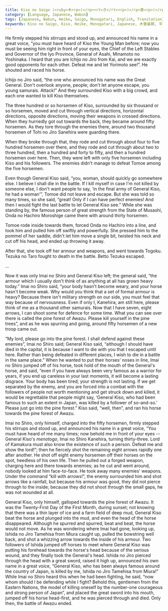 ```yaml
---
title: Kiso no Saigo (<ruby>木<rp>(</rp><rt>き</rt><rp>)</rp>曽<rp>(</rp><rt>そ</rt><rp>)</rp>　<rp>(</rp><rt>の</rt><rp>)</rp>最<rp>(</rp><rt>さい</rt><rp>)</rp>期<rp>(</rp><rt>ご</rt><rp>)</rp></ruby>, excerpt)
category: [Language, Japanese, Wabun]
tags: [Japanese, Wabun, Heike, Saigo, Monogatari, English, Translation]
keywords: Kiso no Saigo, Kiso, Heike, Monogatari, Japanese, 木曽最期, 平家, 物語, きそのさいご
---
```


He firmly stepped his stirrups and stood up, and announced his name in a great voice, “you must have heard of Kiso the Young Man before; now you must be seeing him right in front of your eyes, the Chief of the Left Stables and Governor of the Iyo Province, General of Asahi, Minamoto no Yoshinaka. I heard that you are Ichijo no Jiro from Kai, and we are exactly good opponents for each other. Defeat me and let Yorimoto see!”. He shouted and raced his horse.

Ichijo no Jiro said, “the one who announced his name was the Great General. Don't overlook anyone, people; don't let anyone escape, you young samurais. Attack!” And they surrounded Kiso with a big crowd, and each one wanted to kill Kiso themselves.

<!-- more -->

The three hundred or so horsemen of Kiso, surrounded by six thousand or so horsemen, moved and cut through vertical directions, horizontal directions, opposite directions, moving their weapons in crossed directions. When they hurriedly got out towards the back, they became around fifty horsemen. As they tore through the enemies there, around two thousand horsemen of Tohi no Jiro Sanehira were guarding there.

When they broke through that, they rode and cut through about four to five hundred horsemen over there, and they rode and cut through about two to three hundred, then a hundred and forty to fifty, and then a hundred horsemen over here. Then, they were left with only five horsemen including Kiso and his followers. The enemies didn't manage to defeat Tomoe among the five horsemen.

Even though General Kiso said, “you, woman, should quickly go somewhere else. I believe I shall die in the battle. If I kill myself in case I'm not killed by someone else, I don't want people to say, ‘in the final army of General Kiso, he had a woman’”, Tomoe did not leave and escape. But she was told so many times, so she said, “great! Only if I can have perfect enemies! And then I would fight the last battle to let General Kiso see.” While she was standing by, the famous person of great strength from the State of Musashi, Onda no Hachiro Moroshige came there with around thirty horsemen.

Tomoe rode inside towards them, forced Onda no Hachiro into a line, and took him and pulled him off swiftly and powerfully. She pressed him to the pommel of her saddle, didn't let him move a single bit, twisted his neck and cut off his head, and ended up throwing it away.

After that, she took off her armour and weapons, and went towards Togoku. Tezuka no Taro fought to death in the battle. Betto Tezuka escaped.

…

Now it was only Imai no Shiro and General Kiso left; the general said, “the armour which I usually don't think of as anything at all has grown heavy today.” Imai no Shiro said, “your body hasn't become weary, and your horse hasn't become weak. Why would you think that a set of formal armour is heavy? Because there isn't military strength on our side, you must feel that way because of nervousness. Even if only I, Kanehira, am still here, please think of me as a thousand other samurais. Now that I have seven, eight arrows, I can shoot some for defence for some time. What you can see over there is called the pine forest of Awazu. Please kill yourself in the pine trees”, and as he was spurring and going, around fifty horsemen of a new troop came out.

“My lord, please go into the pine forest. I shall defend against these enemies”, Imai no Shiro said; General Kiso said, “although I should have died in the capital, it is because I want to die with you that I escaped until here. Rather than being defeated in different places, I wish to die in a battle in the same place.” When he wanted to put their horses' noses in line, Imai no Shiro jumped off of his horse, took hold of the mouth of the General's horse, and said, “even if you have always been very famous as a warrior for years, if you end up careless in your last moments, it will become a lasting disgrace. Your body has been tired; your strength is not lasting. If we get separated by the enemy, and you are forced into a combat with the followers of people not worth mentioning and get struck down and killed, it would be regrettable that people might say, ‘General Kiso, who had been famous to such an extent in Japan, was killed by a follower of so-and-so.’ Please just go into the pine forest.” Kiso said, “well, then”, and ran his horse towards the pine forest of Awazu.

Imai no Shiro, only himself, charged into the fifty horsemen, firmly stepped his stirrups and stood up, and announced his name in a great voice, “You must have heard of me many times; now behold me in front of your eyes -- General Kiso's *menotogo*, Imai no Shiro Kanehira, turning thirty-three. Lord of Kamakura must also know the existence of such a person. Defeat me and show the lord!”; then he fiercely shot the remaining eight arrows rapidly one after another. He shot off eight enemy horsemen off their horses on the spot, heedless of his own life. Then he pulled out a forged weapon, charging here and there towards enemies; as he cut and went around, nobody looked at him face-to-face. He took away many enemies' weapons. Under the command “kill with arrows!”, the enemy surrounded him and shot arrows like a rainfall, but because his armour was good, they did not pierce through to the inside; because they did not shoot through the small gaps, he was not wounded at all.

General Kiso, only himself, galloped towards the pine forest of Awazu. It was the Twenty-First Day of the First Month, during sunset; not knowing that there was a thin layer of ice and a farm field of deep mud, General Kiso beat the horse and plunged into the mud, and even the head of the horse disappeared. Although he spurred and spurred, beat and beat, the horse would not move. As he was wondering where Imai had gone, looking up, Ishida no Jiro Tamehisa from Miura caught up, pulled the bowstring well back, and shot a whizzing arrow towards the inside of his armour. Two followers of Ishida jumped off horses to meet where General Kiso was putting his forehead towards the horse's head because of the serious wound, and they finally took the General's head. Ishida no Jiro pierced through the head with a great sword, raised it high up, announced his own name in a great voice, “General Kiso, who has been always famous around the country of Japan, is killed by me, Ishida no Jiro Tamehisa from Miura!” While Imai no Shiro heard this when he had been fighting, he said, “now whom should I be defending while I fight? Behold this, gentlemen from the Eastern Nations, the model of killing oneself by the number-one courageous and strong person of Japan”, and placed the great sword into his mouth, jumped off his horse head-first, and he was pierced through and died. Only then, the battle of Awazu ended.
